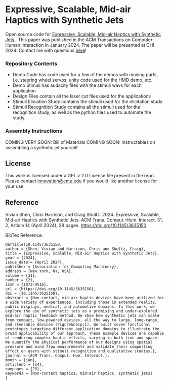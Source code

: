 # Expressive, Scalable, Mid-air Haptics with Synthetic Jets

Open source code for <a href="https://dl.acm.org/doi/10.1145/3635150"> Expressive, Scalable, Mid-air Haptics with Synthetic Jets </a>.
This paper was published in the ACM Transactions on Computer-Human Interaction in January 2024. The paper will be presented at CHI 2024.
Contact me with questions <a href="vivian-shen.com">here</a>!

### Repository Contents
 - Demo Code has code used for a few of the demos with moving parts, i.e. steering wheel servos, unity code used for the HMD demo, etc.
 - Demo Stimuli has audacity files with the stimuli wavs for each application
 - Design Files contain all the laser cut files used for the applications
 - Stimuli Eliciation Study contains the stimuli used for the elicitation study
 - Stimuli Recognition Study contains all the stimuli used for the recognition study, as well as the python files used to automate the study.

### Assembly Instructions

COMING VERY SOON: Bill of Materials
COMING SOON: Instructables on assembling a synthetic jet yourself

## License

This work is licensed under a GPL v 2.0 License file present in the repo. Please contact innovation@cmu.edu if you would like another license for your use.

## Reference

Vivian Shen, Chris Harrison, and Craig Shultz. 2024. Expressive, Scalable, Mid-air Haptics with Synthetic Jets. ACM Trans. Comput.-Hum. Interact. 31, 2, Article 14 (April 2024), 28 pages. https://doi.org/10.1145/3635150

BibTex Reference:
```
@article{10.1145/3635150,
author = {Shen, Vivian and Harrison, Chris and Shultz, Craig},
title = {Expressive, Scalable, Mid-air Haptics with Synthetic Jets},
year = {2024},
issue_date = {April 2024},
publisher = {Association for Computing Machinery},
address = {New York, NY, USA},
volume = {31},
number = {2},
issn = {1073-0516},
url = {https://doi.org/10.1145/3635150},
doi = {10.1145/3635150},
abstract = {Non-contact, mid-air haptic devices have been utilized for a wide variety of experiences, including those in extended reality, public displays, medical, and automotive domains. In this work, we explore the use of synthetic jets as a promising and under-explored mid-air haptic feedback method. We show how synthetic jets can scale from compact, low-powered devices, all the way to large, long-range, and steerable devices (Figure&nbsp;1). We built seven functional prototypes targeting different application domains to illustrate the broad applicability of our approach. These example devices are capable of rendering complex haptic effects, varying in both time and space. We quantify the physical performance of our designs using spatial pressure and wind flow measurements and validate their compelling effect on users with stimuli recognition and qualitative studies.},
journal = {ACM Trans. Comput.-Hum. Interact.},
month = {jan},
articleno = {14},
numpages = {28},
keywords = {Non-contact haptics, mid-air haptics, synthetic jets}
}
```
